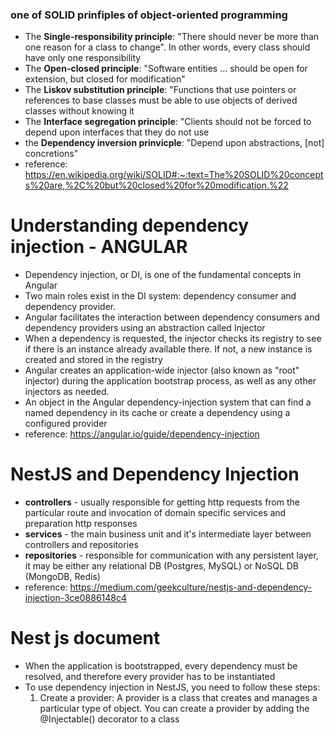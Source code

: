 ### one of SOLID prinfiples of object-oriented programming
- The **Single-responsibility principle**: "There should never be more than one reason for a class to change". In other words, every class should have only one responsibility
- The **Open-closed principle**: "Software entities ... should be open for extension, but closed for modification"
- The **Liskov substitution principle**: "Functions that use pointers or references to base classes must be able to use objects of derived classes without knowing it
- The **Interface segregation principle**: "Clients should not be forced to depend upon interfaces that they do not use
- the **Dependency inversion prinvicple**: "Depend upon abstractions, [not] concretions"
- reference: https://en.wikipedia.org/wiki/SOLID#:~:text=The%20SOLID%20concepts%20are,%2C%20but%20closed%20for%20modification.%22

# Understanding dependency injection - ANGULAR
- Dependency injection, or DI, is one of the fundamental concepts in Angular
- Two main roles exist in the DI system: dependency consumer and dependency provider.
- Angular facilitates the interaction between dependency consumers and dependency providers using an abstraction called Injector
- When a dependency is requested, the injector checks its registry to see if there is an instance already available there. If not, a new instance is created and stored in the registry
- Angular creates an application-wide injector (also known as "root" injector) during the application bootstrap process, as well as any other injectors as needed.
- An object in the Angular dependency-injection system that can find a named dependency in its cache or create a dependency using a configured provider
- reference: https://angular.io/guide/dependency-injection

# NestJS and Dependency Injection
- **controllers** - usually responsible for getting http requests from the particular route and invocation of domain specific services and preparation http responses
- **services** - the main business unit and it's intermediate layer between controllers and repositories
- **repositories** - responsible for communication with any persistent layer, it may be either any relational DB (Postgres, MySQL) or NoSQL DB (MongoDB, Redis)
- reference: https://medium.com/geekculture/nestjs-and-dependency-injection-3ce0886148c4

# Nest js document
- When the application is bootstrapped, every dependency must be resolved, and therefore every provider has to be instantiated
- To use dependency injection in NestJS, you need to follow these steps:
  1. Create a provider: A provider is a class that creates and manages a particular type of object. You can create a provider by adding the @Injectable() decorator to a class
